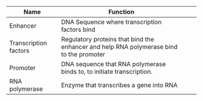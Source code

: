 | Name                  | Function                                                                                        |     |     |
| --------------------- | --------------------------------------------------------------------------------------- | --- | --- |
| Enhancer              | DNA Sequence where transcription factors bind                                           |     |     |
| Transcription factors | Regulatory proteins that bind the enhancer and help RNA polymerase bind to the promoter |     |     |
| Promoter              | DNA sequence that RNA polymerase binds to, to initiate transcription.                   |     |     |
| RNA polymerase        | Enzyme that transcribes a gene into RNA                                                 |     |     |